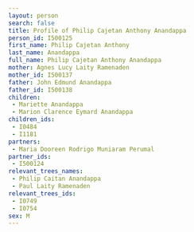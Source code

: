 ```yaml
---
layout: person
search: false
title: Profile of Philip Cajetan Anthony Anandappa
person_id: I500125
first_name: Philip Cajetan Anthony
last_name: Anandappa
full_name: Philip Cajetan Anthony Anandappa
mother: Agnes Lucy Laity Ramenaden
mother_id: I500137
father: John Edmund Anandappa
father_id: I500138
children:
 - Mariette Anandappa
 - Marion Clarence Eymard Anandappa
children_ids:
 - I0484
 - I1181
partners:
 - Maria Dooreen Rodrigo Muniaram Perumal
partner_ids:
 - I500124
relevant_trees_names:
 - Philip Caitan Anandappa
 - Paul Laity Ramenaden
relevant_trees_ids:
 - I0749
 - I0754
sex: M
---
```


